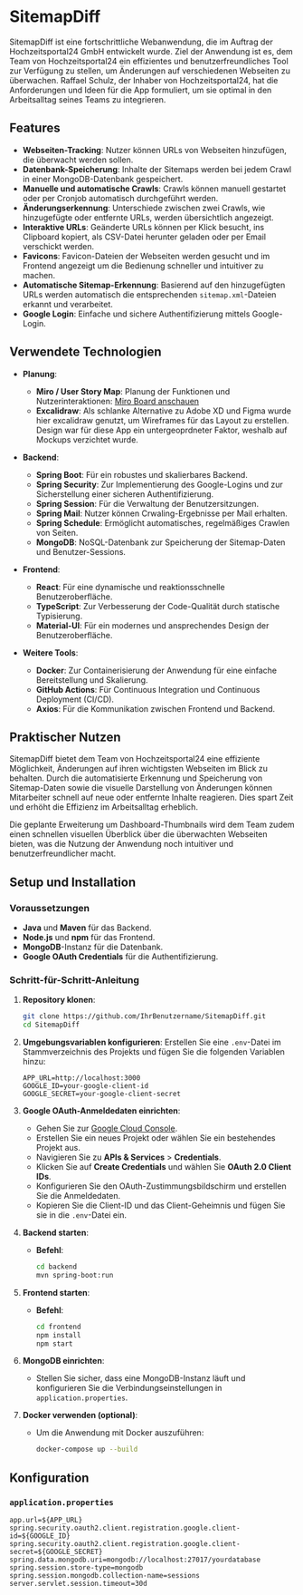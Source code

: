 # SitemapDiff

SitemapDiff ist eine fortschrittliche Webanwendung, die im Auftrag der Hochzeitsportal24 GmbH entwickelt wurde. Ziel der Anwendung ist es, dem Team von Hochzeitsportal24 ein effizientes und benutzerfreundliches Tool zur Verfügung zu stellen, um Änderungen auf verschiedenen Webseiten zu überwachen. Raffael Schulz, der Inhaber von Hochzeitsportal24, hat die Anforderungen und Ideen für die App formuliert, um sie optimal in den Arbeitsalltag seines Teams zu integrieren.

## Features

- **Webseiten-Tracking**: Nutzer können URLs von Webseiten hinzufügen, die überwacht werden sollen.
- **Datenbank-Speicherung**: Inhalte der Sitemaps werden bei jedem Crawl in einer MongoDB-Datenbank gespeichert.
- **Manuelle und automatische Crawls**: Crawls können manuell gestartet oder per Cronjob automatisch durchgeführt werden.
- **Änderungserkennung**: Unterschiede zwischen zwei Crawls, wie hinzugefügte oder entfernte URLs, werden übersichtlich angezeigt.
- **Interaktive URLs**: Geänderte URLs können per Klick besucht, ins Clipboard kopiert, als CSV-Datei herunter geladen oder per Email verschickt werden.
- **Favicons**: Favicon-Dateien der Webseiten werden gesucht und im Frontend angezeigt um die Bedienung schneller und intuitiver zu machen.
- **Automatische Sitemap-Erkennung**: Basierend auf den hinzugefügten URLs werden automatisch die entsprechenden `sitemap.xml`-Dateien erkannt und verarbeitet.
- **Google Login**: Einfache und sichere Authentifizierung mittels Google-Login.

## Verwendete Technologien

- **Planung**:
  - **Miro / User Story Map**: Planung der Funktionen und Nutzerinteraktionen: [Miro Board anschauen](https://miro.com/app/board/uXjVK_phI4Q=/)
  - **Excalidraw**: Als schlanke Alternative zu Adobe XD und Figma wurde hier excalidraw genutzt, um Wireframes für das Layout zu erstellen. Design war für diese App ein untergeoprdneter Faktor, weshalb auf Mockups verzichtet wurde.
 
- **Backend**:
  - **Spring Boot**: Für ein robustes und skalierbares Backend.
  - **Spring Security**: Zur Implementierung des Google-Logins und zur Sicherstellung einer sicheren Authentifizierung.
  - **Spring Session**: Für die Verwaltung der Benutzersitzungen.
  - **Spring Mail**: Nutzer können Crwaling-Ergebnisse per Mail erhalten.
  - **Spring Schedule**: Ermöglicht automatisches, regelmäßiges Crawlen von Seiten.
  - **MongoDB**: NoSQL-Datenbank zur Speicherung der Sitemap-Daten und Benutzer-Sessions.

- **Frontend**:
  - **React**: Für eine dynamische und reaktionsschnelle Benutzeroberfläche.
  - **TypeScript**: Zur Verbesserung der Code-Qualität durch statische Typisierung.
  - **Material-UI**: Für ein modernes und ansprechendes Design der Benutzeroberfläche.

- **Weitere Tools**:
  - **Docker**: Zur Containerisierung der Anwendung für eine einfache Bereitstellung und Skalierung.
  - **GitHub Actions**: Für Continuous Integration und Continuous Deployment (CI/CD).
  - **Axios**: Für die Kommunikation zwischen Frontend und Backend.

## Praktischer Nutzen

SitemapDiff bietet dem Team von Hochzeitsportal24 eine effiziente Möglichkeit, Änderungen auf ihren wichtigsten Webseiten im Blick zu behalten. Durch die automatisierte Erkennung und Speicherung von Sitemap-Daten sowie die visuelle Darstellung von Änderungen können Mitarbeiter schnell auf neue oder entfernte Inhalte reagieren. Dies spart Zeit und erhöht die Effizienz im Arbeitsalltag erheblich.

Die geplante Erweiterung um Dashboard-Thumbnails wird dem Team zudem einen schnellen visuellen Überblick über die überwachten Webseiten bieten, was die Nutzung der Anwendung noch intuitiver und benutzerfreundlicher macht.

## Setup und Installation

### Voraussetzungen

- **Java** und **Maven** für das Backend.
- **Node.js** und **npm** für das Frontend.
- **MongoDB**-Instanz für die Datenbank.
- **Google OAuth Credentials** für die Authentifizierung.

### Schritt-für-Schritt-Anleitung

1. **Repository klonen**:
    ```bash
    git clone https://github.com/IhrBenutzername/SitemapDiff.git
    cd SitemapDiff
    ```

2. **Umgebungsvariablen konfigurieren**:
   Erstellen Sie eine `.env`-Datei im Stammverzeichnis des Projekts und fügen Sie die folgenden Variablen hinzu:
    ```plaintext
    APP_URL=http://localhost:3000
    GOOGLE_ID=your-google-client-id
    GOOGLE_SECRET=your-google-client-secret
    ```

3. **Google OAuth-Anmeldedaten einrichten**:
   - Gehen Sie zur [Google Cloud Console](https://console.cloud.google.com/).
   - Erstellen Sie ein neues Projekt oder wählen Sie ein bestehendes Projekt aus.
   - Navigieren Sie zu **APIs & Services** > **Credentials**.
   - Klicken Sie auf **Create Credentials** und wählen Sie **OAuth 2.0 Client IDs**.
   - Konfigurieren Sie den OAuth-Zustimmungsbildschirm und erstellen Sie die Anmeldedaten.
   - Kopieren Sie die Client-ID und das Client-Geheimnis und fügen Sie sie in die `.env`-Datei ein.

4. **Backend starten**:
    - **Befehl**:
        ```bash
        cd backend
        mvn spring-boot:run
        ```

5. **Frontend starten**:
    - **Befehl**:
        ```bash
        cd frontend
        npm install
        npm start
        ```

6. **MongoDB einrichten**:
    - Stellen Sie sicher, dass eine MongoDB-Instanz läuft und konfigurieren Sie die Verbindungseinstellungen in `application.properties`.

7. **Docker verwenden (optional)**:
    - Um die Anwendung mit Docker auszuführen:
        ```bash
        docker-compose up --build
        ```

## Konfiguration

### `application.properties`

```properties
app.url=${APP_URL}
spring.security.oauth2.client.registration.google.client-id=${GOOGLE_ID}
spring.security.oauth2.client.registration.google.client-secret=${GOOGLE_SECRET}
spring.data.mongodb.uri=mongodb://localhost:27017/yourdatabase
spring.session.store-type=mongodb
spring.session.mongodb.collection-name=sessions
server.servlet.session.timeout=30d
